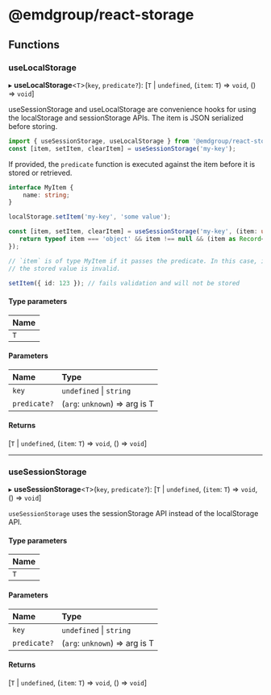 # @emdgroup/react-storage

## Functions

### useLocalStorage

▸ **useLocalStorage**<`T`\>(`key`, `predicate?`): [`T` \| `undefined`, (`item`: `T`) => `void`, () => `void`]

useSessionStorage and useLocalStorage are convenience hooks for
using the localStorage and sessionStorage APIs. The item is JSON
serialized before storing.

```typescript
import { useSessionStorage, useLocalStorage } from '@emdgroup/react-storage';
const [item, setItem, clearItem] = useSessionStorage('my-key');
```

If provided, the `predicate` function is executed against the item
before it is stored or retrieved.

```typescript
interface MyItem {
    name: string;
}

localStorage.setItem('my-key', 'some value');

const [item, setItem, clearItem] = useSessionStorage('my-key', (item: unknown): item is MyItem => {
   return typeof item === 'object' && item !== null && (item as Record<string, unknown>).name === 'string';
});

// `item` is of type MyItem if it passes the predicate. In this case, it is undefined because
// the stored value is invalid.

setItem({ id: 123 }); // fails validation and will not be stored

```

#### Type parameters

| Name |
| :------ |
| `T` |

#### Parameters

| Name | Type |
| :------ | :------ |
| `key` | `undefined` \| `string` |
| `predicate?` | (`arg`: `unknown`) => arg is T |

#### Returns

[`T` \| `undefined`, (`item`: `T`) => `void`, () => `void`]

___

### useSessionStorage

▸ **useSessionStorage**<`T`\>(`key`, `predicate?`): [`T` \| `undefined`, (`item`: `T`) => `void`, () => `void`]

`useSessionStorage` uses the sessionStorage API instead of the localStorage API.

#### Type parameters

| Name |
| :------ |
| `T` |

#### Parameters

| Name | Type |
| :------ | :------ |
| `key` | `undefined` \| `string` |
| `predicate?` | (`arg`: `unknown`) => arg is T |

#### Returns

[`T` \| `undefined`, (`item`: `T`) => `void`, () => `void`]
